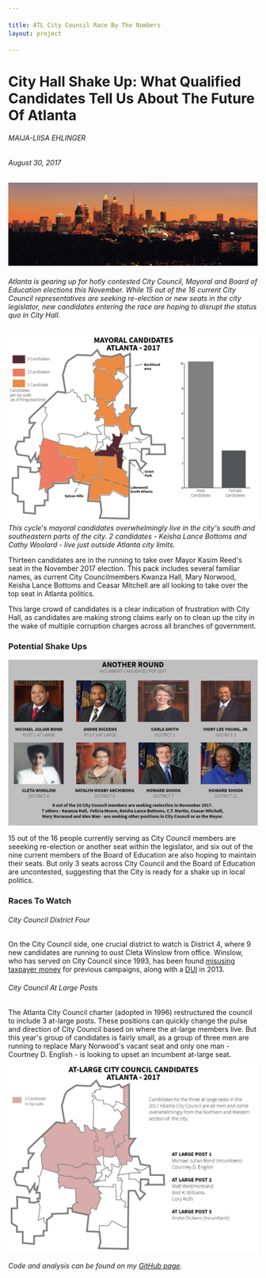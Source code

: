 ```yaml
---

title: ATL City Council Race By The Numbers
layout: project

---
```


# City Hall Shake Up: What Qualified Candidates Tell Us About The Future Of Atlanta

###### MAIJA-LIISA EHLINGER
###### August 30, 2017
![](Hyatt-Regency-Atlanta-Cityscape.jpg)

<h6>Atlanta is gearing up for hotly contested City Council, Mayoral and Board of Education elections this November. While 15 out of the 16 current City Council representatives are seeking re-election or new seats in the city legislator, new candidates entering the race are hoping to disrupt the status quo in City Hall.</h6>

![](UPDATEDmayoralmap@2x.png)
<i>This cycle's mayoral candidates overwhelmingly live in the city's south and southeastern parts of the city. 2 candidates - Keisha Lance Bottoms and Cathy Woolard - live just outside Atlanta city limits.</i>

Thirteen candidates are in the running to take over Mayor Kasim Reed's seat in the November 2017 election. This pack includes several familiar names, as current City Councilmembers Kwanza Hall, Mary Norwood, Keisha Lance Bottoms and Ceasar Mitchell are all looking to take over the top seat in Atlanta politics.

This large crowd of candidates is a clear indication of frustration with City Hall, as candidates are making strong claims early on to clean up the city in the wake of multiple corruption charges across all branches of government. 
 

<h3>Potential Shake Ups</h3>

![](incumbentpeople@2x.png) 

15 out of the 16 people currently serving as City Council members are seeeking re-election or another seat within the legislator, and six out of the nine current members of the Board of Education are also hoping to maintain their seats. But only 3 seats across City Council and the Board of Education are uncontested, suggesting that the City is ready for a shake up in local politics.

<h3>Races To Watch</h3>

<h6>City Council District Four</h6>

On the City Council side, one crucial district to watch is District 4, where 9 new candidates are running to oust Cleta Winslow from office. Winslow, who has served on City Council since 1993, has been found [misusing taxpayer money](http://investigations.blog.ajc.com/2016/02/24/fulton-prosecutor-not-taking-on-cleta-winslow-case/) for previous campaigns, along with a [DUI](http://www.ajc.com/news/crime--law/atlanta-councilwoman-given-probation-700-fine-for-dui-charge/77bxvfFymqrFuFNQ5OERJO/) in 2013.

<h6>City Council At Large Posts</h6>

The Atlanta City Council charter (adopted in 1996) restructured the council to include 3 at-large posts. These positions can quickly change the pulse and direction of City Council based on where the at-large members live. But this year's group of candidates is fairly small, as a group of three men are running to replace Mary Norwood's vacant seat and only one man - Courtney D. English - is looking to upset an incumbent at-large seat. 

![](atlargemap@2x.png)



<i>Code and analysis can be found on my [GitHub page](https://github.com/maijaliisa/studio-projects/tree/master/code/city_council).</i>
